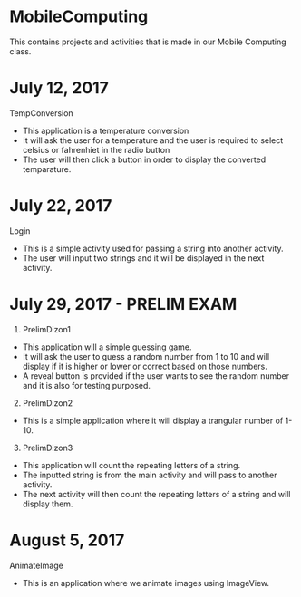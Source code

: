 # MobileComputing
This contains projects and activities that is made in our Mobile Computing class.

# July 12, 2017
TempConversion
* This application is a temperature conversion
* It will ask the user for a temperature and the user is required to select celsius or fahrenhiet in the radio button
* The user will then click a button in order to display the converted temparature.

# July 22, 2017
Login
* This is a simple activity used for passing a string into another activity.
* The user will input two strings and it will be displayed in the next activity.

# July 29, 2017 - PRELIM EXAM
1. PrelimDizon1
* This application will a simple guessing game.
* It will ask the user to guess a random number from 1 to 10 and will display if it is higher or lower or correct based on those numbers.
* A reveal button is provided if the user wants to see the random number and it is also for testing purposed.

2. PrelimDizon2
* This is a simple application where it will display a trangular number of 1-10.

3. PrelimDizon3
* This application will count the repeating letters of a string.
* The inputted string is from the main activity and will pass to another activity.
* The next activity will then count the repeating letters of a string and will display them.

# August 5, 2017
AnimateImage
* This is an application where we animate images using ImageView.
